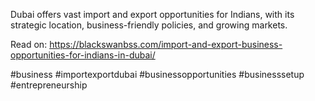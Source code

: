 
Dubai offers vast import and export opportunities for Indians, with its strategic location, business-friendly policies, and growing markets.

Read on: https://blackswanbss.com/import-and-export-business-opportunities-for-indians-in-dubai/

#business #importexportdubai #businessopportunities #businesssetup #entrepreneurship
